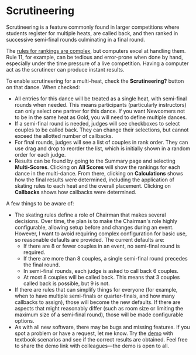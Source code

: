 # Scrutineering

Scrutineering is a feature commonly found in larger competitions where students register for multiple heats, are called back, and then ranked in successive semi-final rounds culminating in a final round.

The [rules for rankings are complex](./skating_system_algorithm.md), but computers excel at handling them. Rule 11, for example, can be tedious and error-prone when done by hand, especially under the time pressure of a live competition. Having a computer act as the scrutineer can produce instant results.

To enable scrutineering for a multi-heat, check the **Scrutineering?** button on that dance. When checked:

* All entries for this dance will be treated as a single heat, with semi-final rounds when needed. This means participants (particularly instructors) can only select one partner for this dance. If you want Newcomers not to be in the same heat as Gold, you will need to define multiple dances.
* If a semi-final round is needed, judges will see checkboxes to select couples to be called back. They can change their selections, but cannot exceed the allotted number of callbacks.
* For final rounds, judges will see a list of couples in rank order. They can use drag and drop to reorder the list, which is initially shown in a random order for each judge.
* Results can be found by going to the Summary page and selecting **Multi-Scores**. Clicking on **All Scores** will show the rankings for each dance in the multi-dance. From there, clicking on **Calculations** shows how the final results were determined, including the application of skating rules to each heat and the overall placement. Clicking on **Callbacks** shows how callbacks were determined.

A few things to be aware of:

* The skating rules define a role of Chairman that makes several decisions. Over time, the plan is to make the Chairman's role highly configurable, allowing setup before and changes during an event. However, I want to avoid requiring complex configuration for basic use, so reasonable defaults are provided. The current defaults are:
    * If there are 8 or fewer couples in an event, no semi-final round is required.
    * If there are more than 8 couples, a single semi-final round precedes the final round.
    * In semi-final rounds, each judge is asked to call back 6 couples.
    * At most 8 couples will be called back. This means that 3 couples called back is possible, but 9 is not.
* If there are rules that can simplify things for everyone (for example, when to have multiple semi-finals or quarter-finals, and how many callbacks to assign), those will become the new defaults. If there are aspects that might reasonably differ (such as room size or limiting the maximum size of a semi-final round), those will be made configurable options.
* As with all new software, there may be bugs and missing features. If you spot a problem or have a request, let me know. Try the [demo](https://smooth.fly.dev/showcase/demo/) with textbook scenarios and see if the correct results are obtained. Feel free to share the demo link with colleagues—the demo is open to all.

